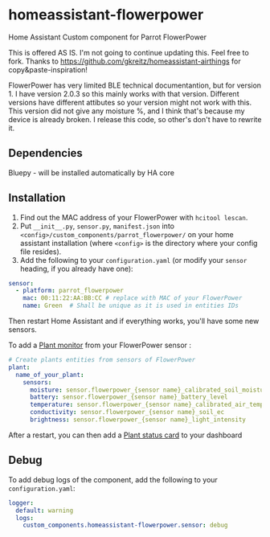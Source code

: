 # homeassistant-flowerpower
Home Assistant Custom component for Parrot FlowerPower

This is offered AS IS. I'm not going to continue updating this. Feel free to fork. 
Thanks to https://github.com/gkreitz/homeassistant-airthings for copy&paste-inspiration! 

FlowerPower has very limited BLE technical documentantion, but for version 1. I have version 2.0.3 so this mainly works with that version. Different versions have different attibutes so your version might not work with this. This version did not give any moisture %, and I think that's because my device is already broken. I release this code, so other's don't have to rewrite it. 

## Dependencies

Bluepy - will be installed automatically by HA core

## Installation

1. Find out the MAC address of your FlowerPower with `hcitool lescan`.
1. Put `__init__.py`, `sensor.py`, `manifest.json` into `<config>/custom_components/parrot_flowerpower/` on your home assistant installation (where `<config>` is the directory where your config file resides).
1. Add the following to your `configuration.yaml` (or modify your `sensor` heading, if you already have one):
```yaml
sensor:
  - platform: parrot_flowerpower
    mac: 00:11:22:AA:BB:CC # replace with MAC of your FlowerPower
    name: Green  # Shall be unique as it is used in entities IDs
```
Then restart Home Assistant and if everything works, you'll have some new sensors.

To add a [Plant monitor](https://www.home-assistant.io/integrations/plant/) from your FlowerPower sensor :

```yaml
# Create plants entities from sensors of FlowerPower
plant:
  name_of_your_plant:
    sensors:
      moisture: sensor.flowerpower_{sensor name}_calibrated_soil_moisture
      battery: sensor.flowerpower_{sensor name}_battery_level
      temperature: sensor.flowerpower_{sensor name}_calibrated_air_temperature
      conductivity: sensor.flowerpower_{sensor name}_soil_ec
      brightness: sensor.flowerpower_{sensor name}_light_intensity
```

After a restart, you can then add a [Plant status card](https://www.home-assistant.io/lovelace/plant-status/) to your dashboard

## Debug

To add debug logs of the component, add the following to your `configuration.yaml`:
```yaml
logger:
  default: warning
  logs:
    custom_components.homeassistant-flowerpower.sensor: debug
```
